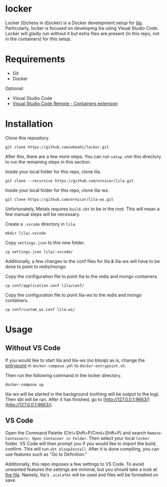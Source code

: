 # locker

Locker (l[ichess in d]ocker) is a Docker development setup for [lila](https://github.com/ornicar/lila). Particularly, locker is focused on developing lila using Visual Studio Code. Locker will gladly run without it but extra files are present (in this repo, not in the containers) for this setup.

# Requirements

* Git
* Docker

Optional:
* Visual Studio Code
* [Visual Studio Code Remote - Containers extension](https://code.visualstudio.com/docs/remote/containers)

# Installation

Clone this repository.

    git clone https://github.com/wkeahi/locker.git
    
After this, there are a few more steps. You can run `setup.sh`in this directory to run the remaining steps in this section.
  
Inside your local folder for this repo, clone lila.

    git clone --recursive https://github.com/ornicar/lila.git
  
Inside your local folder for this repo, clone lila-ws.

    git clone https://github.com/ornicar/lila-ws.git

Unfortunately, Metals requires `build.sbt` to be in the root. This will mean a few manual steps will be necessary. 

Create a `.vscode` directory in `lila`.

    mkdir lila/.vscode

Copy `settings.json` to this new folder.

    cp settings.json lila/.vscode/
    
Additionally, a few changes to the conf files for lila & lila-ws will have to be done to point to redis/mongo.
    
Copy the configuration file to point lila to the redis and mongo containers.

    cp conf/application.conf lila/conf/

Copy the configuration file to point lila-ws to the redis and mongo containers.

    cp conf/custom_ws.conf lila-ws/

# Usage

## Without VS Code

If you would like to start lila and lila-ws (no bloop) as is, change the [entrypoint](https://github.com/wkeahi/locker/blob/main/docker-compose.yml#L17) in `docker-compose.yml` to `docker-entrypoint.sh`.

Then run the following command in the locker directory.
    
    docker-compose up
    
lila-ws will be started in the background (nothing will be output to the log). Then sbt will be ran. After it has finished, go to [http://127.0.0.1:9663/](http://127.0.0.1:9663/).

## VS Code

Open the Command Palette (Ctrl+Shift+P/Cmd+Shift+P) and search `Remote-Containers: Open Container in Folder`. Then select your local `locker` folder. VS Code will then prompt you if you would like to import the build, confirm. This will run `sbt bloopInstall`. After it is done compiling, you can use features such as "Go to Definition."

Additionally, this repo imposes a few settings to VS Code. To avoid unwanted features the settings are minimal, but you should take a look at [the file](https://github.com/wkeahi/locker/blob/main/settings.json). Namely, lila's `.scalafmt` will be used and files will be formatted on save.
